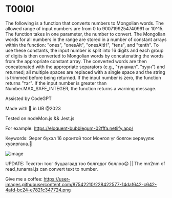 # T00l0l
  The following is a function that converts numbers to Mongolian words. The allowed range of input numbers are from 0 to 9007199254740991 or 10^15. The function takes in one parameter, the number to convert. The Mongolian words for all numbers in the range are stored in a number of constant arrays within the function: "ones", "onesAlt", "onesAltH", "tens", and "tenth". To use these constants, the input number is split into 16 digits and each group of digits is then converted to Mongolian words by concatenating the words from the appropriate constant array. The converted words are then concatenated with the appropriate separators (e.g., "тунамал", "зуун") and returned; all multiple spaces are replaced with a single space and the string is trimmed before being returned. If the input number is zero, the function returns "тэг". If the input number is greater than Number.MAX_SAFE_INTEGER, the function returns a warning message.

Assisted by CodeGPT

Made with 💝 in UB @2023

Tested on nodeMon.js && Jest.js

For example: https://eloquent-bubblegum-02fffa.netlify.app/

Keywords: Эерэг бүхэл 16 оронтой тоог Монгол үг болгон хөрвүүлж хувиргана.👹

![image](https://user-images.githubusercontent.com/87542210/228274240-a3488110-93c5-42df-8f03-cc6ec19740c8.png)

UPDATE: Текстэн тоог буцаагаад тоо болгодог боллоо😊 || The mn2nm of read_tunamal.js can convert text to number.

Give me a coffee: https://user-images.githubusercontent.com/87542210/228422577-14daf642-c642-4afd-bc24-e7821c347724.png


